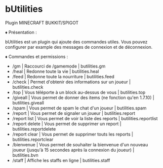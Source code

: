 # bUtilities
 Plugin MINECRAFT BUKKIT/SPIGOT
 
 ♦ Présentation :

bUtilities est un plugin qui ajoute des commandes utiles. Vous pouvez configurer par example des messages de connexion et de déconnexion.

♦ Commandes et permissions :

- /gm | Raccourci de /gamemode | butilities.gm
- /heal | Redonne toute la vie | butilities.heal
- /feed | Redonne toute la nourriture | butilities.feed
- /check | Permet d'obtenir des informations sur un joueur | butilities.check
- /top | Vous téléporte à un block au-dessus de vous | butilities.top
- /giveall | Vous permet de donner des items (ne fonction qu'en 1.7.10) | butilities.giveall
- /spam | Vous permet de spam le chat d'un joueur | butilities.spam
- /report <player> <reason> | Vous permet de signaler un joueur | butilities.report
- /report list | Vous permet de voir la liste des reports | butilities.reportlist
- /report delete <id> | Vous permet de supprimer un report | butilities.reportdelete
- /report clear | Vous permet de supprimer touts les reports | butilities.reportclear 
- /bienvenue | Vous permet de souhaiter la bienvenue d'un nouveau joueur (jusqu'à 15 secondes après la connexion du joueur) | butilities.bvn
- /staff | Affiche les staffs en ligne | butilities.staff
